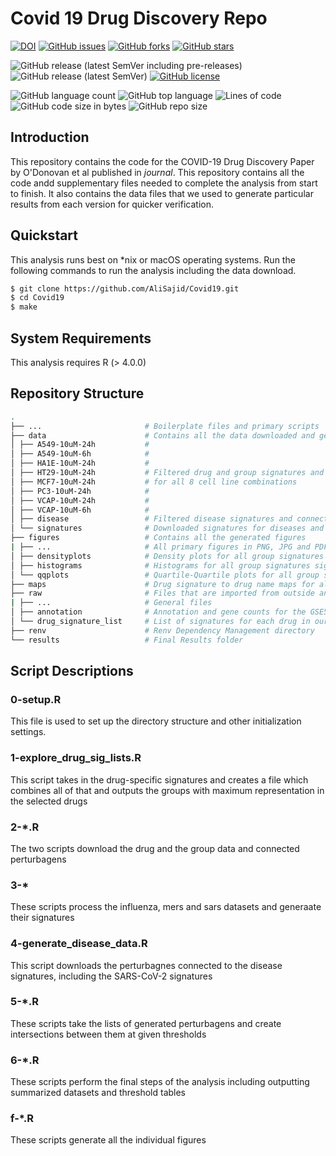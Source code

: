 # Covid 19 Drug Discovery Repo
[![DOI](https://zenodo.org/badge/DOI/10.5281/zenodo.3940096.svg)](https://doi.org/10.5281/zenodo.3940096)
[![GitHub issues](https://img.shields.io/github/issues/AliSajid/Covid19)](https://github.com/AliSajid/Covid19/issues)
[![GitHub forks](https://img.shields.io/github/forks/AliSajid/Covid19)](https://github.com/AliSajid/Covid19/network)
[![GitHub stars](https://img.shields.io/github/stars/AliSajid/Covid19)](https://github.com/AliSajid/Covid19Covid19/stargazers)

![GitHub release (latest SemVer including pre-releases)](https://img.shields.io/github/v/release/AliSajid/Covid19?include_prereleases&label=latest-release)
![GitHub release (latest SemVer)](https://img.shields.io/github/v/release/AliSajid/Covid19?label=latest-stable)
[![GitHub license](https://img.shields.io/github/license/AliSajid/Covid19)](https://github.com/AliSajid/Covid19/blob/main/LICENSE)

![GitHub language count](https://img.shields.io/github/languages/count/AliSajid/Covid19)
![GitHub top language](https://img.shields.io/github/languages/top/AliSajid/Covid19)
![Lines of code](https://img.shields.io/tokei/lines/github/AliSajid/Covid19)
![GitHub code size in bytes](https://img.shields.io/github/languages/code-size/AliSajid/Covid19)
![GitHub repo size](https://img.shields.io/github/repo-size/AliSajid/Covid19)

## Introduction

This repository contains the code for the COVID-19 Drug Discovery Paper by O'Donovan et al published in *journal*. This repository contains all the code andd supplementary files needed to complete the analysis from start to finish. It also contains the data files that we used to generate particular results from each version for quicker verification.

## Quickstart

This analysis runs best on *nix or macOS operating systems. Run the following commands to run the analysis including the data download.

```bash
$ git clone https://github.com/AliSajid/Covid19.git
$ cd Covid19
$ make
```

## System Requirements

This analysis requires R (> 4.0.0)

## Repository Structure

```bash
.
├── ...                  	  # Boilerplate files and primary scripts
├── data                 	  # Contains all the data downloaded and generated from iLINCS
│ ├── A549-10uM-24h      	  #
│ ├── A549-10uM-6h       	  #
│ ├── HA1E-10uM-24h      	  #
│ ├── HT29-10uM-24h      	  # Filtered drug and group signatures and connected perturbagens
│ ├── MCF7-10uM-24h      	  # for all 8 cell line combinations
│ ├── PC3-10uM-24h       	  #
│ ├── VCAP-10uM-24h      	  #
│ ├── VCAP-10uM-6h       	  #
│ ├── disease            	  # Filtered disease signatures and connected perturbagens
│ └── signatures         	  # Downloaded signatures for diseases and drugs and drug groups
├── figures              	  # Contains all the generated figures
| ├── ...                	  # All primary figures in PNG, JPG and PDF formats
│ ├── densityplots       	  # Density plots for all group signatures signifying normal distribution
│ ├── histograms         	  # Histograms for all group signatures signifying normal distribution
│ └── qqplots            	  # Quartile-Quartile plots for all group signatures signifying normal distribution
├── maps                 	  # Drug signature to drug name maps for all 8 cell line combinations
├── raw                  	  # Files that are imported from outside and shouldn't be deleted
| ├── ...                	  # General files
│ ├── annotation         	  # Annotation and gene counts for the GSE56192 dataset
│ └── drug_signature_list	  # List of signatures for each drug in our list
├── renv                 	  # Renv Dependency Management directory
└── results              	  # Final Results folder
```

## Script Descriptions

### 0-setup.R

This file is used to set up the directory structure and other initialization settings.

### 1-explore_drug_sig_lists.R

This script takes in the drug-specific signatures and creates a file which combines all of that and outputs the groups with maximum representation in the selected drugs

### 2-*.R

The two scripts download the drug and the group data and connected perturbagens

### 3-*

These scripts process the influenza, mers and sars datasets and generaate their signatures

### 4-generate_disease_data.R

This script downloads the perturbagnes connected to the disease signatures, including the SARS-CoV-2 signatures

### 5-*.R

These scripts take the lists of generated perturbagens and create intersections between them at given thresholds

### 6-*.R

These scripts perform the final steps of the analysis including outputting summarized datasets and threshold tables

### f-*.R

These scripts generate all the individual figures
